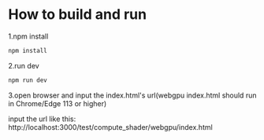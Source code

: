 # How to build and run

1.npm install
```js
npm install
```
2.run dev
```js
npm run dev
```
3.open browser and input the index.html's url(webgpu index.html should run in Chrome/Edge 113 or higher)

input the url like this: http://localhost:3000/test/compute_shader/webgpu/index.html